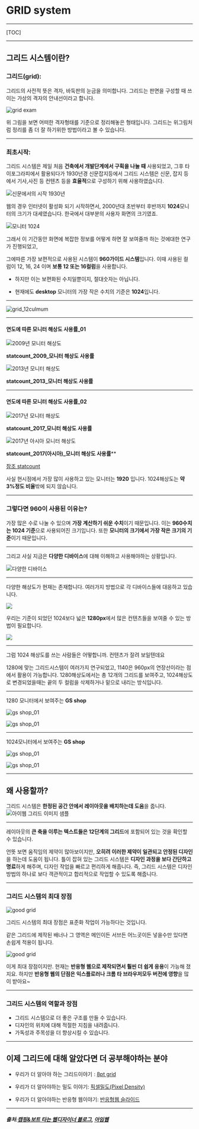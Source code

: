 # GRID system

---

[TOC]

---

## 그리드 시스템이란?

### 그리드(grid):

그리드의 사전적 뜻은 격자, 바둑판의 눈금을 의미합니다. 
그리드는 판면을 구성할 때 쓰이는 가상의 격자의 안내선이라고 합니다. 

![grid exam](./img/grid_01.jpg)			

위 그림을 보면 어떠한 격자형태를 기준으로 정리해놓은 형태입니다. 
그리드는 위그림처럼 정리를 좀 더 잘 하기위한 방법이라고 볼 수 있습니다.

---

### 최초시작:

그리드 시스템은 제일 처음 **건축에서 개발단계에서 구획을 나눌 때**  사용되었고,
그후 타이포그라피에서 활용되다가 1930년경 신문잡지등에서
그리드 시스템은 신문, 잡지 등에서 기사,사진 등 컨텐츠 등을 **효율적**으로 구성하기 위해 사용하였습니다. 

![신문에서의 시작 1930년](./img/newspaper_1930.jpg)

웹의 경우 인터넷이 활성화 되기 시작하면서, 
2000년대 초반부터 후반까지 **1024**모니터의 크기가 대세였습니다.
한국에서 대부분의 사용자 화면의 크기였죠.

![모니터 1024](./img/monitor_1024.jpg)

그래서 이 기간동안 화면에 복잡한 정보를 어떻게 하면 잘 보여줄까 하는 것에대한 연구가 진행되었고, 

그에따른 가장 보편적으로 사용된 시스템이 **960가이드 시스템**입니다. 
이때 사용된 컬럼이 12, 16, 24 이며 **보통 12 또는 16컬럼**을 사용합니다.

- 하지만 이는 보편화된 수치일뿐이지, 절대숫자는 아닙니다.

- 현재에도 **desktop** 모니터의 가장 작은 수치의 기준은 **1024**입니다. 


---

![grid_12culmum](./img/960gs_12colum.jpg)

---

#### 연도에 따른 모니터 해상도 사용률_01

![2009년 모니터 해상도](./img/statcount_2009.jpg)

**statcount_2009_모니터 해상도 사용률**

![2013년 모니터 해상도](./img/statcount_2013.jpg)

**statcount_2013_모니터 해상도 사용률**

---

#### 연도에 따른 모니터 해상도 사용률_02



![2017년 모니터 해상도](./img/statcount_2017.png)

**statcount_2017_모니터 해상도 사용률**



![2017년 아시아 모니터 해상도](./img/statcount_2017_asia.png)

**statcount_2017(아시아)_모니터 해상도 사용률****

[참조 statcount](http://gs.statcounter.com/screen-resolution-stats/desktop/asia)



사실 현시점에서 가장 많이 사용하고 있는 모니터는 **1920** 입니다.
1024해상도는 **약 3%정도 비율**밖에 되지 않습니다.

---

### 그렇다면 960이 사용된 이유는? 

가장 많은 수로 나눌 수 있으며 **가장 계산하기 쉬운 수치**이기 때문입니다.
이는 **960수치는 1024 기준**으로 사용되어진 크기입니다. 
또한 **모니터의 크기에서 가장 작은 크기의 기준**이기 때문입니다. 



---

그리고 사실 지금은 **다양한 디바이스**에 대해 이해하고 사용해야하는 상황입니다. 

![다양한 디바이스](./img/upgrade_01.jpg)

---



다양한 해상도가 현재는 존재합니다. 여러가지 방법으로 각 디바이스들에 대응하고 있습니다.

![](./img/grid_02.jpg)



우리는 기준이 되었던 1024보다 넓은 **1280px**에서 많은 컨텐츠들을 보여줄 수 있는 방법이 필요합니다.

![](./img/grid_03.jpg)



---

그럼 1024 해상도를 쓰는 사람들은 어떻합니까. 컨텐츠가 잘려 보일텐데요

1280에 맞는 그리드시스템이 여러가지 연구되었고,
1140은 960px의 연장선이라는 점에서 활용이 가능합니다. 
1280해상도에서는 총 12개의 그리드를 보여주고,
 1024해상도로 변경되었을때는 끝의 두 컬럼을 삭제하거나 밑으로 내리는 방식입니다. 

---

1280 모니터에서 보여주는 **GS shop**

![gs shop_01](./img/gs_sample_01.jpg)

![gs shop_01](./img/gs_sample_02.jpg)

---

1024모니터에서 보여주는 **GS shop**

![gs shop_01](./img/gs_sample_03.jpg)

![gs shop_01](./img/gs_sample_04.jpg)

---

## 왜 사용할까?

그리드 시스템은 **한정된 공간 안에서 레이아웃을 배치하는데 도움**을 줍니다. 
![아이웹 그리드 이미지 샘플](./img/grid_sample_01.png)

---

레이아웃의 **큰 축을 이루는 텍스트들은  12단계의 그리드**에 포함되어 있는 것을 확인할 수 있습니다. 

언뜻 보면 움직임의 제약이 많아보이지만, **오히려 이러한 제약이 일관되고 안정된 디자인**을 하는데 도움이 됩니다. 
틀이 잡혀 있는 그리드 시스템은 **디자인 과정을 보다 간단하고 명료**하게 해주며, 디자인 작업을 빠르고 편리하게 해줍니다. 즉, 그리드 시스템은 디자인 방법의 하나로 보다 객관적이고 합리적으로 작업할 수 있도록 해줍니다.

---

### 그리드 시스템의 최대 장점

![good grid](./img/good_grid.jpg)

그리드 시스템의 최대 장점은 표준화 작업이 가능하다는 것입니다. 

같은 그리드에 제작된 배너나 그 영역은
메인이든 서브든 어느곳이든 넣을수만 있다면 손쉽게 적용이 됩니다.

![good grid](./img/good_grid_02.jpg)

이게 최대 장점이지만.
현재는 **반응형 웹으로 제작되면서 훨씬 더 쉽게 응용**이 가능해 졌지요.
하지만 **반응형 웹의 단점은 익스플로러나 크롬  타 브라우저모두 버전에 영향**을 많이 받아요~

---

### 그리드 시스템의 역할과 장점

- 그리드 시스템으로 더 좋은 구조를 만들 수 있습니다.
- 디자인의 위치에 대해 적절한 지침을 내려줍니다.
- 가독성과 주목성을 더 향상시킬 수 있습니다.

---

## 이제 그리드에 대해 알았다면 더 공부해야하는 분야

- 우리가 더 알아야 하는 그리드이야기 : [8pt grid](https://spec.fm/specifics/8-pt-grid)


- 우리가 더 알아야하는 밀도 이야기: [픽셀밀도(Pixel Density)](https://brunch.co.kr/@blackindigo-red/18)
- 우리가 더 알아야하는 반응형 웹이야기: [반응형웹 슬라이드](https://www.slideshare.net/saltluxzinyus/ux-pd-16169213?qid=c1a242fb-2e17-448e-874d-7568f85dbdf5&v=&b=&from_search=3)

---

##### 출처:[캠핑&보트 타는 웹디자이너 블로그](http://inmoon99.tistory.com/34), [아임웹](https://imweb.me/faq?mode=view&page=6&category=29&category2=0&idx=189)

## 